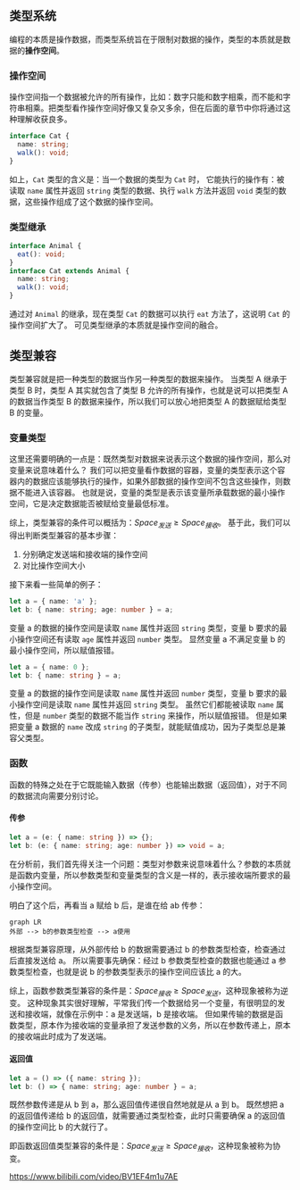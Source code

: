 ## 类型系统

编程的本质是操作数据，而类型系统旨在于限制对数据的操作，类型的本质就是数据的**操作空间**。

### 操作空间

操作空间指一个数据被允许的所有操作，比如：数字只能和数字相乘，而不能和字符串相乘。把类型看作操作空间好像又复杂又多余，但在后面的章节中你将通过这种理解收获良多。

```ts
interface Cat {
  name: string;
  walk(): void;
}
```

如上，`Cat` 类型的含义是：当一个数据的类型为 `Cat` 时，
它能执行的操作有：被读取 `name` 属性并返回 `string` 类型的数据、执行 `walk` 方法并返回 `void` 类型的数据，这些操作组成了这个数据的操作空间。

### 类型继承

```ts
interface Animal {
  eat(): void;
}
interface Cat extends Animal {
  name: string;
  walk(): void;
}
```

通过对 `Animal` 的继承，现在类型 `Cat` 的数据可以执行 `eat` 方法了，这说明 `Cat` 的操作空间扩大了。
可见类型继承的本质就是操作空间的融合。

## 类型兼容

类型兼容就是把一种类型的数据当作另一种类型的数据来操作。
当类型 A 继承于类型 B 时，类型 A 其实就包含了类型 B 允许的所有操作，也就是说可以把类型 A 的数据当作类型 B 的数据来操作，所以我们可以放心地把类型 A 的数据赋给类型 B 的变量。

### 变量类型

这里还需要明确的一点是：既然类型对数据来说表示这个数据的操作空间，那么对变量来说意味着什么？
我们可以把变量看作数据的容器，变量的类型表示这个容器内的数据应该能够执行的操作，如果外部数据的操作空间不包含这些操作，则数据不能进入该容器。
也就是说，变量的类型是表示该变量所承载数据的最小操作空间，它是决定数据能否被赋给变量最低标准。

综上，类型兼容的条件可以概括为：$Space_{发送}\geq Space_{接收}$。
基于此，我们可以得出判断类型兼容的基本步骤：

1. 分别确定发送端和接收端的操作空间
2. 对比操作空间大小

接下来看一些简单的例子：

```ts
let a = { name: 'a' };
let b: { name: string; age: number } = a;
```

变量 a 的数据的操作空间是读取 `name` 属性并返回 `string` 类型，变量 b 要求的最小操作空间还有读取 `age` 属性并返回 `number` 类型。
显然变量 a 不满足变量 b 的最小操作空间，所以赋值报错。

```ts
let a = { name: 0 };
let b: { name: string } = a;
```

变量 a 的数据的操作空间是读取 `name` 属性并返回 `number` 类型，变量 b 要求的最小操作空间是读取 `name` 属性并返回 `string` 类型。
虽然它们都能被读取 `name` 属性，但是 `number` 类型的数据不能当作 `string` 来操作，所以赋值报错。
但是如果把变量 a 数据的 `name` 改成 `string` 的子类型，就能赋值成功，因为子类型总是兼容父类型。

### 函数

函数的特殊之处在于它既能输入数据（传参）也能输出数据（返回值），对于不同的数据流向需要分别讨论。

#### 传参

```ts
let a = (e: { name: string }) => {};
let b: (e: { name: string; age: number }) => void = a;
```

在分析前，我们首先得关注一个问题：类型对参数来说意味着什么？参数的本质就是函数内变量，所以参数类型和变量类型的含义是一样的，表示接收端所要求的最小操作空间。

明白了这个后，再看当 a 赋给 b 后，是谁在给 ab 传参：

```mermaid
graph LR
外部 --> b的参数类型检查 --> a使用
```

根据类型兼容原理，从外部传给 b 的数据需要通过 b 的参数类型检查，检查通过后直接发送给 a。
所以需要事先确保：经过 b 参数类型检查的数据也能通过 a 参数类型检查，也就是说 b 的参数类型表示的操作空间应该比 a 的大。

综上，函数参数类型兼容的条件是：$Space_{接收}\geq Space_{发送}$，这种现象被称为逆变。
这种现象其实很好理解，平常我们传一个数据给另一个变量，有很明显的发送和接收端，就像在示例中：a 是发送端，b 是接收端。
但如果传输的数据是函数类型，原本作为接收端的变量承担了发送参数的义务，所以在参数传递上，原本的接收端此时成为了发送端。

#### 返回值

```ts
let a = () => ({ name: string });
let b: () => { name: string; age: number } = a;
```

既然参数传递是从 b 到 a，那么返回值传递很自然地就是从 a 到 b。
既然想把 a 的返回值传递给 b 的返回值，就需要通过类型检查，此时只需要确保 a 的返回值的操作空间比 b 的大就行了。

即函数返回值类型兼容的条件是：$Space_{发送}\geq Space_{接收}$，这种现象被称为协变。

https://www.bilibili.com/video/BV1EF4m1u7AE
